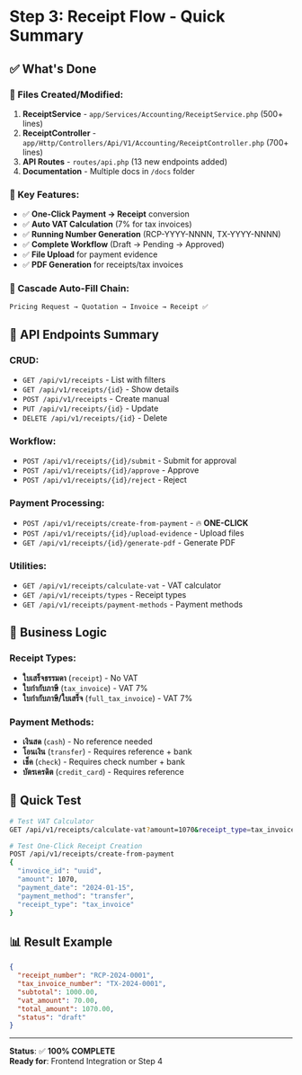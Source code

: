 # Step 3: Receipt Flow - Quick Summary

## ✅ What's Done

### 📁 Files Created/Modified:
1. **ReceiptService** - `app/Services/Accounting/ReceiptService.php` (500+ lines)
2. **ReceiptController** - `app/Http/Controllers/Api/V1/Accounting/ReceiptController.php` (700+ lines)  
3. **API Routes** - `routes/api.php` (13 new endpoints added)
4. **Documentation** - Multiple docs in `/docs` folder

### 🎯 Key Features:
- ✅ **One-Click Payment → Receipt** conversion
- ✅ **Auto VAT Calculation** (7% for tax invoices)
- ✅ **Running Number Generation** (RCP-YYYY-NNNN, TX-YYYY-NNNN)
- ✅ **Complete Workflow** (Draft → Pending → Approved)
- ✅ **File Upload** for payment evidence
- ✅ **PDF Generation** for receipts/tax invoices

### 🔗 Cascade Auto-Fill Chain:
```
Pricing Request → Quotation → Invoice → Receipt ✅
```

## 🚀 API Endpoints Summary

### CRUD:
- `GET /api/v1/receipts` - List with filters
- `GET /api/v1/receipts/{id}` - Show details
- `POST /api/v1/receipts` - Create manual
- `PUT /api/v1/receipts/{id}` - Update
- `DELETE /api/v1/receipts/{id}` - Delete

### Workflow:
- `POST /api/v1/receipts/{id}/submit` - Submit for approval
- `POST /api/v1/receipts/{id}/approve` - Approve
- `POST /api/v1/receipts/{id}/reject` - Reject

### Payment Processing:
- `POST /api/v1/receipts/create-from-payment` - 🔥 **ONE-CLICK**
- `POST /api/v1/receipts/{id}/upload-evidence` - Upload files
- `GET /api/v1/receipts/{id}/generate-pdf` - Generate PDF

### Utilities:
- `GET /api/v1/receipts/calculate-vat` - VAT calculator
- `GET /api/v1/receipts/types` - Receipt types
- `GET /api/v1/receipts/payment-methods` - Payment methods

## 💼 Business Logic

### Receipt Types:
- **ใบเสร็จธรรมดา** (`receipt`) - No VAT
- **ใบกำกับภาษี** (`tax_invoice`) - VAT 7%  
- **ใบกำกับภาษี/ใบเสร็จ** (`full_tax_invoice`) - VAT 7%

### Payment Methods:
- **เงินสด** (`cash`) - No reference needed
- **โอนเงิน** (`transfer`) - Requires reference + bank
- **เช็ค** (`check`) - Requires check number + bank
- **บัตรเครดิต** (`credit_card`) - Requires reference

## 🧪 Quick Test

```bash
# Test VAT Calculator
GET /api/v1/receipts/calculate-vat?amount=1070&receipt_type=tax_invoice

# Test One-Click Receipt Creation  
POST /api/v1/receipts/create-from-payment
{
  "invoice_id": "uuid",
  "amount": 1070,
  "payment_date": "2024-01-15", 
  "payment_method": "transfer",
  "receipt_type": "tax_invoice"
}
```

## 📊 Result Example

```json
{
  "receipt_number": "RCP-2024-0001",
  "tax_invoice_number": "TX-2024-0001", 
  "subtotal": 1000.00,
  "vat_amount": 70.00,
  "total_amount": 1070.00,
  "status": "draft"
}
```

---

**Status**: ✅ **100% COMPLETE**  
**Ready for**: Frontend Integration or Step 4
